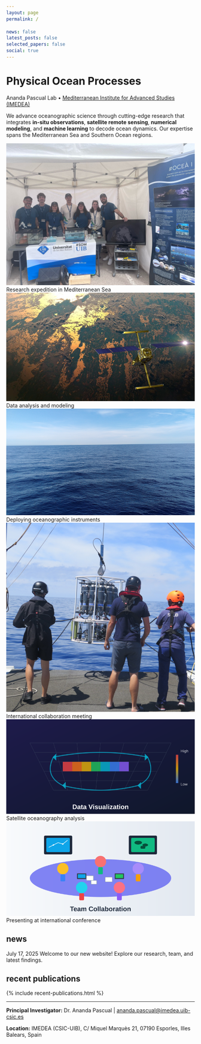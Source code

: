 ```yaml
---
layout: page
permalink: /

news: false
latest_posts: false
selected_papers: false
social: true
---
```


<div class="intro-hero">
  <h1 class="lab-title">Physical Ocean Processes</h1>
  <p class="lab-subtitle">Ananda Pascual Lab • <a href='https://imedea.uib-csic.es/'>Mediterranean Institute for Advanced Studies (IMEDEA)</a></p>
</div>

<div class="lab-overview">
  <p>We advance oceanographic science through cutting-edge research that integrates <strong>in-situ observations</strong>, <strong>satellite remote sensing</strong>, <strong>numerical modeling</strong>, and <strong>machine learning</strong> to decode ocean dynamics. Our expertise spans the Mediterranean Sea and Southern Ocean regions.</p>
</div>

<!-- Research Gallery -->
<div class="photo-gallery">
  <div class="gallery-grid">
    <div class="gallery-item">
      <img src="/assets/img/gallery/research-1.jpg" alt="Research expedition">
      <div class="gallery-caption">Research expedition in Mediterranean Sea</div>
    </div>
    <div class="gallery-item">
      <img src="/assets/img/gallery/research-2.jpg" alt="Laboratory work">
      <div class="gallery-caption">Data analysis and modeling</div>
    </div>
    <div class="gallery-item">
      <img src="/assets/img/gallery/research-3.jpg" alt="Field instruments">
      <div class="gallery-caption">Deploying oceanographic instruments</div>
    </div>
    <div class="gallery-item">
      <img src="/assets/img/gallery/research-4.jpg" alt="Team collaboration">
      <div class="gallery-caption">International collaboration meeting</div>
    </div>
    <div class="gallery-item">
      <img src="/assets/img/gallery/research-5.jpg" alt="Satellite data">
      <div class="gallery-caption">Satellite oceanography analysis</div>
    </div>
    <div class="gallery-item">
      <img src="/assets/img/gallery/research-6.jpg" alt="Conference presentation">
      <div class="gallery-caption">Presenting at international conference</div>
    </div>
  </div>
</div>

## news

  <div class="news-item">
    <span class="news-date">July 17, 2025</span>
    <span class="news-content">Welcome to our new website! Explore our research, team, and latest findings.</span>
  </div>

## recent publications

{% include recent-publications.html %}

---

<div class="contact-footer">
  <p><strong>Principal Investigator:</strong> Dr. Ananda Pascual | <a href="mailto:ananda.pascual@imedea.uib-csic.es">ananda.pascual@imedea.uib-csic.es</a></p>
  <p><strong>Location:</strong> IMEDEA (CSIC-UIB), C/ Miquel Marquès 21, 07190 Esporles, Illes Balears, Spain</p>
</div>
